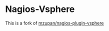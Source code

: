 # Nagios-Vsphere

This is a fork of [mzupan/nagios-plugin-vsphere](https://github.com/mzupan/nagios-plugin-vsphere)
